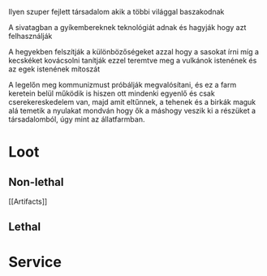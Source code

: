 Ilyen szuper fejlett társadalom akik a többi világgal baszakodnak

A sivatagban a gyíkembereknek teknológiát adnak és hagyják hogy azt felhasználják

A hegyekben felszítják a különbözőségeket azzal hogy a sasokat írni míg a kecskéket kovácsolni tanítják ezzel teremtve meg a vulkánok istenének és az egek istenének mítoszát

A legelőn meg kommunizmust próbálják megvalósítani, és ez a farm keretein belül működik is hiszen ott mindenki egyenlő és csak cserekereskedelem van, majd amit eltűnnek, a tehenek és a birkák maguk alá temetik a nyulakat mondván hogy ők a máshogy veszik ki a részüket a társadalomból, úgy mint az állatfarmban.
# Loot
## Non-lethal
[[Artifacts]]
## Lethal

# Service
